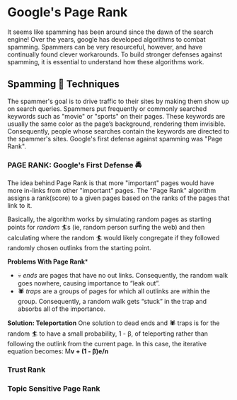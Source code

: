 # Google's Page Rank

It seems like spamming has been around since the dawn of the search engine! Over the years, google has developed algorithms to combat spamming. Spammers can be very resourceful, however, and have continually found clever workarounds. To build stronger defenses against spamming, it is essential to understand how these algorithms work.

## Spamming :pig: Techniques
The spammer's goal is to drive traffic to their sites by making them show up on search queries. Spammers put frequently or commonly searched keywords such as "movie" or "sports" on their pages. These keywords are usually the same color as the page’s background, rendering them invisible. Consequently, people whose searches contain the keywords are directed to the spammer's sites. Google's first defense against spamming was "Page Rank".


### PAGE RANK: Google's First Defense :oncoming_police_car:
The idea behind Page Rank is that more "important" pages would have more in-links from other "important" pages. The "Page Rank" algorithm assigns a rank(score) to a given pages based on the ranks of the pages that link to it. 

Basically, the algorithm works by simulating random pages as starting points for *random* :surfer:s (ie, random person surfing the web) and then calculating where the random :surfer: would likely congregate if they followed randomly chosen outlinks from the starting point.

**Problems With Page Rank***
+ :skull: *ends* are pages that have no out links. Consequently, the random walk goes nowhere, causing importance to “leak out”. 
+ :spider: *traps* are a groups of pages for which all outlinks are within the group. Consequently, a random walk gets “stuck” in the trap and absorbs all of the importance.

**Solution: Teleportation**
One solution to dead ends and :spider: traps is for the random :surfer: to have a small probability, 1 - &beta;, of teleporting rather than following the outlink from the current page. In this case, the iterative equation becomes: M<b>v</n> + (1 - &beta;)<b>e</b>/n

### Trust Rank

### Topic Sensitive Page Rank
